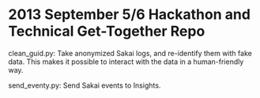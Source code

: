 2013 September 5/6 Hackathon and Technical Get-Together Repo
============================================================

clean_guid.py: Take anonymized Sakai logs, and re-identify them with
  fake data. This makes it possible to interact with the data in a
  human-friendly way.

send_eventy.py: Send Sakai events to Insights. 

